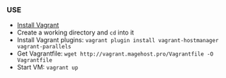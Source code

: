 ### USE

* [Install Vagrant](http://www.vagrantup.com/download)
* Create a working directory and `cd` into it
* Install Vagrant plugins: `vagrant plugin install vagrant-hostmanager vagrant-parallels`
* Get Vagrantfile: `wget http://vagrant.magehost.pro/Vagrantfile -O Vagrantfile`
* Start VM: `vagrant up`

